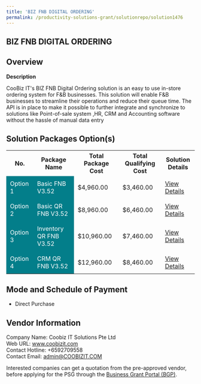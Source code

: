 ```yaml
---
title: 'BIZ FNB DIGITAL ORDERING'
permalink: /productivity-solutions-grant/solutionrepo/solution1476
---
```


## BIZ FNB DIGITAL ORDERING

## Overview

**Description**

CooBiz IT's BIZ FNB Digital Ordering solution is an easy to use in-store ordering system for F&B businesses.  This solution will enable F&B businesses to streamline their operations and reduce their queue time. The API is in place to make it possible to further integrate and synchronize to solutions like Point-of-sale system ,HR, CRM and Accounting software without the hassle of manual data entry

## Solution Packages Option(s)

<table>
<tr>
<th><b>No.</b></th>
<th><b>Package Name</b></th>
<th><b>Total Package Cost</b></th>
<th><b>Total Qualifying Cost</b></th>
<th><b>Solution Details</b></th>
</tr>
<tr>
<td style='padding: 10px; background-color: #037E8A; color: #FFFFFF;'>Option 1</td>
<td style='padding: 10px; background-color: #037E8A; color: #FFFFFF;'>Basic FNB V3.52</td>
<td style='padding: 10px;'>$4,960.00</td>
<td style='padding: 10px;'>$3,460.00</td>
<td style='padding: 10px;'><a href='/images/psg/Coobiz_IT_Solutions_BIZ_FNB_DIGITAL_Desensitised_Annex3_Part1.pdf' target='_blank'>View Details</a></td>
</tr>
<tr>
<td style='padding: 10px; background-color: #037E8A; color: #FFFFFF;'>Option 2</td>
<td style='padding: 10px; background-color: #037E8A; color: #FFFFFF;'>Basic QR FNB V3.52</td>
<td style='padding: 10px;'>$8,960.00</td>
<td style='padding: 10px;'>$6,460.00</td>
<td style='padding: 10px;'><a href='/images/psg/Coobiz_IT_Solutions_BIZ_FNB_DIGITAL_Desensitised_Annex3_Part2.pdf' target='_blank'>View Details</a></td>
</tr>
<tr>
<td style='padding: 10px; background-color: #037E8A; color: #FFFFFF;'>Option 3</td>
<td style='padding: 10px; background-color: #037E8A; color: #FFFFFF;'>Inventory QR FNB V3.52</td>
<td style='padding: 10px;'>$10,960.00</td>
<td style='padding: 10px;'>$7,460.00</td>
<td style='padding: 10px;'><a href='/images/psg/Coobiz_IT_Solutions_BIZ_FNB_DIGITAL_Desensitised_Annex3_Part3.pdf' target='_blank'>View Details</a></td>
</tr>
<tr>
<td style='padding: 10px; background-color: #037E8A; color: #FFFFFF;'>Option 4</td>
<td style='padding: 10px; background-color: #037E8A; color: #FFFFFF;'>CRM QR FNB V3.52</td>
<td style='padding: 10px;'>$12,960.00</td>
<td style='padding: 10px;'>$8,460.00</td>
<td style='padding: 10px;'><a href='/images/psg/Coobiz_IT_Solutions_BIZ_FNB_DIGITAL_Desensitised_Annex3_Part4.pdf' target='_blank'>View Details</a></td>
</tr>
</table>

## Mode and Schedule of Payment

 - Direct Purchase

## Vendor Information

 Company Name: Coobiz IT Solutions Pte Ltd<br>Web URL: www.coobizit.com <br>Contact Hotline: +6592709558 <br>Contact Email: admin@COOBIZIT.COM <br>

Interested companies can get a quotation from the pre-approved vendor, before applying for the PSG through the <a href='https://www.businessgrants.gov.sg/' target='_blank' rel='noopener'>Business Grant Portal (BGP)</a>.

<script src="/jquery/resize-tables.js"></script>
